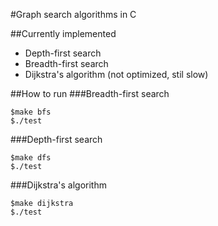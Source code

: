 #Graph search algorithms in C

##Currently implemented
* Depth-first search
* Breadth-first search
* Dijkstra's algorithm (not optimized, stil slow)

##How to run
###Breadth-first search
```
$make bfs
$./test
```
###Depth-first search
```
$make dfs
$./test
```

###Dijkstra's algorithm
```
$make dijkstra
$./test
```

